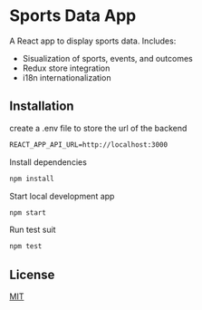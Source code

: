# Sports Data App

A React app to display sports data. Includes:
* Sisualization of sports, events, and outcomes
* Redux store integration
* i18n internationalization

## Installation

create a .env file to store the url of the backend

```txt
REACT_APP_API_URL=http://localhost:3000
```

Install dependencies

```bash
npm install
```
Start local development app

```bash
npm start
```
Run test suit

```bash
npm test
```

## License
[MIT](https://choosealicense.com/licenses/mit/)